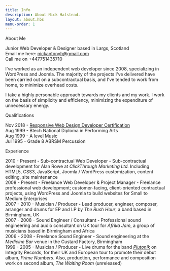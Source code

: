 ```yaml
---
title: Info
description: About Nick Halstead.
layout: about.hbs
menu-order: 1
---
```


About Me

Junior Web Developer & Designer based in Largs, Scotland  
Email me here: <nickantonyh@gmail.com>  
Call me on +447751435710

I've worked as an independent web developer since 2008, specializing in WordPress
and Joomla. The majority of the projects I've delivered have been carried out on a subcontractual
basis, and I've tended to work from home, to minimize overhead costs. 

I take a highly personable approach towards my clients and my work. I work on the basis of
simplicity and efficiency, minimizing the expenditure of unnecessary energy.  

Qualifications

Nov 2018 - [Responsive Web Design Developer Certification](https://www.freecodecamp.org/certification/fcc57dbed26-7e6a-4dd4-8380-88f0c36ee25b/responsive-web-design)  
Aug 1999 - Btech National Diploma in Performing Arts  
Aug 1999 - A level Music  
Jul 1995 - Grade 8 ABRSM Percussion  


Experience

2010 - Present - Sub-contractual Web Developer - Sub-contractual development for Alan Rowe at *ClickThrough Marketing Ltd.* Including HTML5, CSS3, JavaScript, Joomla / WordPress customization, content editing, site maintenance  
2008 - Present - Freelance Web Developer & Project Manager - Freelance professional web development; customer-facing, client-oriented contractual projects, using WordPress and Joomla to build websites for Small to Medium Enterprises  
2007 - 2010 - Musician / Producer - Lead producer, engineer, composer, arranger and drums for EP and LP by *The Rush
Hour*, a band based in Birmingham, UK  
2007 - 2008 - Sound Engineer / Consultant - Professional sound engineering and audio consultant on UK tour for *Afrika Jam*, a group of musicians based in Birmingham and Africa  
2006 - 2008 - Freelance Sound Engineer - Sound engineering at the *Medicine Bar* venue in the Custard Factory, Birmingham  
1999 - 2005 - Musician / Producer - Live drums for the band *[Plutonik](http://plutonik.com/)* on Integrity Records, for their UK and European tour to promote their debut album, *Prime Numbers*. Also, production, performance and composition work on second album, *The Waiting Room* (unreleased)  
